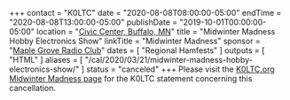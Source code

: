 +++
contact = "K0LTC"
date = "2020-08-08T08:00:00-05:00"
endTime = "2020-08-08T13:00:00-05:00"
publishDate = "2019-10-01T00:00:00-05:00"
location = "[Civic Center, Buffalo, MN](https://goo.gl/maps/GLUHMTQW1ftjLPsH9)"
title = "Midwinter Madness Hobby Electronics Show"
linkTitle = "Midwinter Madness"
sponsor = "[Maple Grove Radio Club](http://k0ltc.org)"
dates = [ "Regional Hamfests" ]
outputs = [ "HTML" ]
aliases = [ "/cal/2020/03/21/midwinter-madness-hobby-electronics-show/" ]
status = "canceled"
+++
Please visit the
[K0LTC.org Midwinter Madness page](https://k0ltc.org/midwinter-madness/) for
the K0LTC statement concerning this cancellation.
